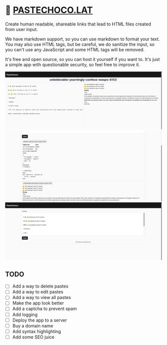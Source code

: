 # 🍫 [PASTECHOCO.LAT](pastechoco.lat)

Create human readable, shareable links that lead to HTML files created from user input.

We have markdown support, so you can use markdown to format your text. You may also use HTML tags, but be careful, we do sanitize the input, so you can't use any JavaScript and some HTML tags will be removed.

It's free and open source, so you can host it yourself if you want to. It's just a simple app with questionable security, so feel free to improve it.

![a content page, with the url as the main title, a raw content view on the left side and an html view on the right side](./.github/images/preview.png)
![homepage with some content in a list, below the form, with the link for the content above a short preview](./.github/images/home-filled.png)
![homepage without any content, just a simple form with a text area for content and a submit button](./.github/images/home-empty.png)

## TODO

- [ ] Add a way to delete pastes
- [ ] Add a way to edit pastes
- [ ] Add a way to view all pastes
- [ ] Make the app look better
- [ ] Add a captcha to prevent spam
- [ ] Add logging
- [ ] Deploy the app to a server
- [ ] Buy a domain name
- [ ] Add syntax highlighting
- [ ] Add some SEO juice

